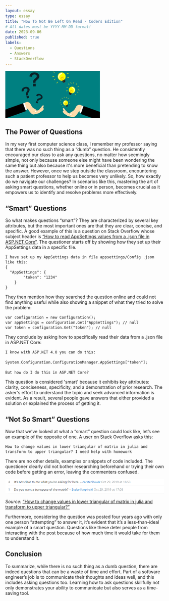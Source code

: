 ```yaml
---
layout: essay
type: essay
title: "How To Not Be Left On Read - Coders Edition"
# All dates must be YYYY-MM-DD format!
date: 2023-09-06
published: true
labels:
  - Questions
  - Answers
  - StackOverflow
---
```


<img width="300px" class="rounded float-start pe-4" src="../img/smrt.png">

## The Power of Questions

In my very first computer science class, I remember my professor saying that there was no such thing as a “dumb” question. He consistently encouraged our class to ask any questions, no matter how seemingly simple, not only because someone else might have been wondering the same thing but also because it's more beneficial than pretending to know the answer. However, once we step outside the classroom, encountering such a patient professor to help us becomes very unlikely. So, how exactly do we navigate our challenges? In scenarios like this, mastering the art of asking smart questions, whether online or in person, becomes crucial as it empowers us to identify and resolve problems more effectively.

## “Smart” Questions

So what makes questions “smart”? They are characterized by several key attributes, but the most important ones are that they are clear, concise, and specific. A good example of this is a question on Stack Overflow whose subject header is <a href="https://stackoverflow.com/questions/31453495/how-to-read-appsettings-values-from-a-json-file-in-asp-net-core">“How to read AppSettings values from a .json file in ASP.NET Core”</a>. The questioner starts off by showing how they set up their AppSettings data in a specific file.

```
I have set up my AppSettings data in file appsettings/Config .json like this:
{
  "AppSettings": {
        "token": "1234"
    }
}
```

They then mention how they searched the question online and could not find anything useful while also showing a snippet of what they tried to solve the problem:

```
var configuration = new Configuration();
var appSettings = configuration.Get("AppSettings"); // null
var token = configuration.Get("token"); // null

```

They conclude by asking how to specifically read their data from a .json file in ASP.NET Core:
```
I know with ASP.NET 4.0 you can do this:

System.Configuration.ConfigurationManager.AppSettings["token"];

But how do I do this in ASP.NET Core?

```

This question is considered 'smart' because it exhibits key attributes: clarity, conciseness, specificity, and a demonstration of prior research. The asker's effort to understand the topic and seek advanced information is evident.  As a result, several people gave answers that either provided a solution or explained the process of getting it.


##  “Not So Smart” Questions

Now that we’ve looked at what a “smart” question could look like, let’s see an example of the opposite of one. A user on Stack Overflow asks this:

```
How to change values in lower triangular of matrix in julia and transform to upper triangular? I need help with homework

```

There are no other details, examples or snippets of code included. The questioner clearly did not bother researching beforehand or trying their own code before getting an error, leaving the commenters confused. 

<img width="800px" class="rounded float-start pe-4" src="../img/not-smart-q.png">

*Source:* <a href="https://stackoverflow.com/questions/58611887/how-to-change-values-in-lower-triangular-of-matrix-in-julia-and-transform-to-upp">“How to change values in lower triangular of matrix in julia and transform to upper triangular?”</a>

Furthermore, considering the question was posted four years ago with only one person “attempting” to answer it, it’s evident that it’s a less-than-ideal example of a smart question. Questions like these deter people from interacting with the post because of how much time it would take for them to understand it.

## Conclusion

To summarize, while there is no such thing as a dumb question, there are indeed questions that can be a waste of time and effort. Part of a software engineer’s job is to communicate their thoughts and ideas well, and this includes asking questions too. Learning how to ask questions skillfully not only demonstrates your ability to communicate but also serves as a time-saving tool. 
